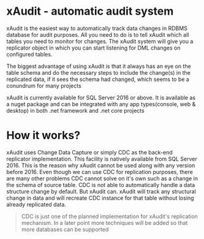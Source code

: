 # xAudit  - automatic audit system

xAudit is the easiest way to automatically track data changes in RDBMS database for audit purposes. All you need to do is to tell xAudit which all tables you need to monitor for changes. The xAudit system will give you a replicator object in which you can start listening for DML changes on configured tables.

The biggest advantage of using xAudit is that it always has an eye on the table schema and do the necessary steps to include the change(s) in the replicated data, if it sees the schema had changed, which seems to be a conundrum for many projects

xAudit is currently available for SQL Server 2016 or above. It is available as a nuget package and can be integrated with any app types(console, web & desktop) in both .net framework and .net core projects

# How it works?

xAudit uses Change Data Capture or simply CDC as the back-end replicator implementation. This facility is natively available from SQL Server 2016. This is the reason why xAudit cannot be used along with any version before 2016. Even though we can use CDC for replication purposes, there are many other problems CDC cannot solve on it's own such as a change in the schema of source table. CDC is not able to automatically handle a data structure change by default. But xAudit can. xAudit will track any structural change in data and will recreate CDC instance for that table without losing already replicated data.

> CDC is just one of the planned implementation for xAudit's replication mechanism. In a later point more techniques will be added so that more databases can be supported
